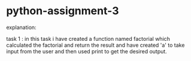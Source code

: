 # python-assignment-3

explanation:

task 1 :
in this task i have created a function named factorial which calculated the factorial and return the result and have created 'a' to take input from the user and then used print to get the desired output.
